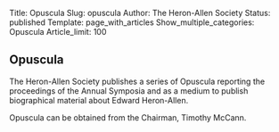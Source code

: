 Title: Opuscula
Slug: opuscula
Author: The Heron-Allen Society
Status: published
Template: page_with_articles
Show_multiple_categories: Opuscula
Article_limit: 100

## Opuscula

The Heron-Allen Society publishes a series of Opuscula reporting the proceedings of the Annual Symposia and as a medium to publish biographical material about Edward Heron-Allen.

Opuscula can be obtained from the Chairman, Timothy McCann.
